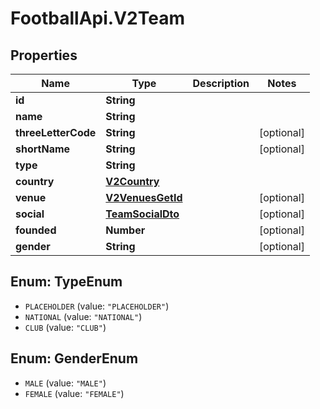 # FootballApi.V2Team

## Properties
Name | Type | Description | Notes
------------ | ------------- | ------------- | -------------
**id** | **String** |  | 
**name** | **String** |  | 
**threeLetterCode** | **String** |  | [optional] 
**shortName** | **String** |  | [optional] 
**type** | **String** |  | 
**country** | [**V2Country**](V2Country.md) |  | 
**venue** | [**V2VenuesGetId**](V2VenuesGetId.md) |  | [optional] 
**social** | [**TeamSocialDto**](TeamSocialDto.md) |  | [optional] 
**founded** | **Number** |  | [optional] 
**gender** | **String** |  | [optional] 

<a name="TypeEnum"></a>
## Enum: TypeEnum

* `PLACEHOLDER` (value: `"PLACEHOLDER"`)
* `NATIONAL` (value: `"NATIONAL"`)
* `CLUB` (value: `"CLUB"`)


<a name="GenderEnum"></a>
## Enum: GenderEnum

* `MALE` (value: `"MALE"`)
* `FEMALE` (value: `"FEMALE"`)

